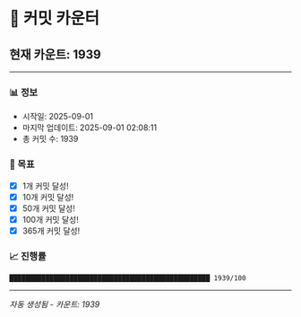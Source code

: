 # 🔢 커밋 카운터

## 현재 카운트: 1939

---

### 📊 정보
- 시작일: 2025-09-01
- 마지막 업데이트: 2025-09-01 02:08:11
- 총 커밋 수: 1939

### 🎯 목표
- [x] 1개 커밋 달성!
- [x] 10개 커밋 달성!
- [x] 50개 커밋 달성!
- [x] 100개 커밋 달성!
- [x] 365개 커밋 달성!

### 📈 진행률
```
██████████████████████████████████████████████████ 1939/100
```

---
*자동 생성됨 - 카운트: 1939*
